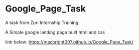 # Google_Page_Task

A task from Zuri Internship Training.

A Simple google landing page built html and css

link below:
https://macbright007.github.io/Google_Page_Task/
